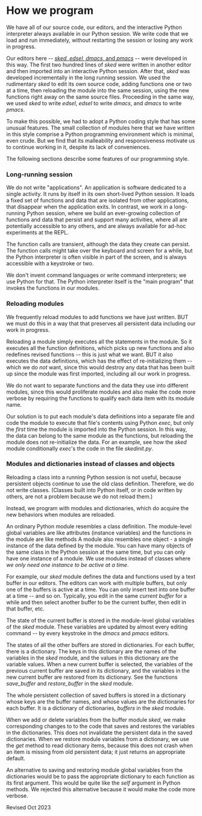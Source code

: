 
How we program 
==============

We have all of our source code, our editors, and
the interactive Python interpreter always available in our
Python session.
We write code that we load and run immediately, without restarting
the session or losing any work in progress.

Our editors here -- [*sked*, *edsel*, *dmacs*, and *pmacs*](README.md) --
were developed in this way.  The first two hundred
lines of *sked* were written in another editor and
then imported into an interactive Python session. 
After that, *sked* was developed incrementally
in the long running session.  We used the rudimentary *sked*
to edit its own source code, adding functions one or two 
at a time, then reloading the module into the same session,
using the new functions right away on the same source files.
Proceeding in the same way, we used *sked* to write *edsel*, 
*edsel* to write *dmacs*, and *dmacs* to write *pmacs*.

To make this possible, we had to adopt a Python coding style
that has some unusual features.  The small collection of modules
here that we have written in this style comprise a Python programming 
environment which is minimal, even crude.  But we find
that its malleability and responsiveness
motivate us to continue working in it, despite its lack of conveniences.

The following sections describe some features of our programming style.

### Long-running session ###

We do not write "applications".  An application is software dedicated to
a single activity.  It runs by itself in its own short-lived 
Python session.  It loads a fixed set of functions and data that are
isolated from other applications, that disappear when the application exits.
In contrast, we work in a long-running Python session, where we build an
ever-growing collection of functions and data that persist and
support many activities, where all are potentially accessible to any others,
and are always available for ad-hoc experiments at the REPL.

The function calls  are transient, although the data they create can persist.
The function calls might take over the keyboard and screen for a while, but
the Python interpreter is often visible in part of  the screen, and is always
accessible with a keystroke or two.

We don't invent command languages or write command interpreters; 
we use Python for that.  The Python interpreter itself is the "main
program" that invokes the functions in our modules.

### Reloading modules ###

We frequently reload modules to add functions we have just written.
BUT we must do this in a way that that preserves all persistent data
including our work in progress.

Reloading a module simply executes all the statements in the module.
So it executes all the function definitions, which picks up new functions
and also redefines revised functions -- this is just what we want.
BUT it also executes the data definitions, which has the effect of 
re-initializing them -- which we do *not* want, since this would destroy
any data that has been built up since the module was first imported,
including all our work in progress.

We do not want to separate functions and the data they use into different
modules, since this would proliferate modules and also make the code 
more verbose by requiring the functions to qualify each data item
with its module name.

Our solution is to put each module's data definitions into a separate file
and code the module to execute that file's contents using Python *exec*, 
but only the *first* time the module is imported into the Python session.
In this way, the data can belong to the same module as the functions,
but reloading the module does not re-initialize the data.
For an example, see how the *sked* module conditionally *exec*'s the 
code in the file *skedinit.py*.

### Modules and dictionaries instead of classes and objects ###

Reloading a class into a running Python session is not
useful, because persistent objects continue to use the old class
definition.   Therefore, we do not write classes. (Classes built
into  Python itself, or in code written by others, are not a problem
because we do not reload them.)

Instead, we program with modules and dictionaries, which do acquire
the new behaviors when modules are reloaded.

An ordinary Python module resembles a class definition.   The module-level
global variables are like attributes (instance variables) and the functions in
the module are like methods A module also resembles one object - a single
instance of the data defined by the module.  You can have many objects of the
same class in  the Python session at the same time, but you can only have one
instance  of a module. We use modules instead of classes where *we only need
one instance  to be active at a time*.

For example, our *sked* module defines the data and functions used by a text
buffer in our editors.  The  editors can work with multiple buffers, but only
one of the buffers is active at a time.  You can only insert text into one
buffer at a time -- and so on.   Typically, you edit in the same *current
buffer* for a while and then select another buffer to be the current buffer,
then edit in that buffer, etc.

The state of the current buffer is stored in the module-level global
variables of the *sked* module.  These variables are  updated by almost
every editing command -- by every keystroke in  the *dmacs* and *pmacs*
editors.

The states of all the other buffers  are stored in dictionaries.  For
each buffer, there is a dictionary.  The keys in this dictionary are the
names of the variables in the *sked* module, and the values in this
dictionary are the variable values.    When a new current buffer is
selected, the variables of the previous current buffer are saved in its
dictionary, and the variables in the new current buffer are restored
from its dictionary.   See the functions *save_buffer* and
*restore_buffer* in the *sked* module.

The whole persistent collection of saved buffers is stored in a
dictionary whose keys are the buffer names, and whose values are the
dictionaries for each buffer.   It is a dictionary of dictionaries,
*buffers* in the *sked* module.

When we add or delete variables from the buffer module *sked*, we make
corresponding changes to to the code that saves and restores the
variables in the dictionaries.   This does not invalidate the persistent
data in the saved dictionaries. When we restore module variables from a
dictionary,  we use the *get* method to read dictionary items, because
this does not crash when an item is missing from old persistent data; it
just returns an appropriate default.

An alternative to saving and restoring module global variables from
the dictionaries would be to pass the appropriate dictionary to 
each function as its first argument.  This would be quite like the
*self* argument in Python methods.  We rejected this alternative because
it would make the code more verbose.

Revised Oct 2023
